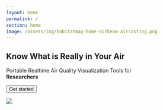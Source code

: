 ```yaml
---
layout: home
permalink: /
section: home
image: /assets/img/habitatmap-home-airbeam-aircasting.png
---
```


<section class="panel panel--hero u--bg-cyan lazyload">
  <div class="split--50">
    <h1 class="heading heading--large panel__heading">
      Know&nbsp;What&nbsp;is Really in&nbsp;Your&nbsp;Air
    </h1>
    <p class="p--hero">
      Portable&nbsp;Realtime Air&nbsp;Quality Visualization&nbsp;Tools&nbsp;for
      <br>
      <b>Researchers</b>
    </p>
    <button class="button button--cta">Get started</button>
  </div>
</section>

<img
  data-src="/assets/img/pages/home/airbeam.jpg"
  src="/assets/img/pages/home/airbeam.jpg?nf_resize=fit&w=20"
  class="u--tablet-min-hidden lazyload"
/>
